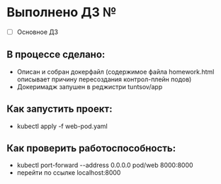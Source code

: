 # Выполнено ДЗ №
 - [ ] Основное ДЗ

## В процессе сделано:
 - Описан и собран докерфайл (содержимое файла homework.html описывает причину пересоздания контрол-плейн подов)
 - Докеримадж запушен в реджистри tuntsov/app

## Как запустить проект:
 - kubectl apply -f web-pod.yaml 

## Как проверить работоспособность:
 - kubectl port-forward --address 0.0.0.0 pod/web 8000:8000
 - перейти по ссылке localhost:8000

